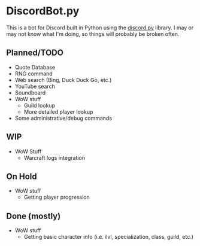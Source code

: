 # DiscordBot.py
This is a bot for Discord built in Python using the [discord.py](https://github.com/Rapptz/discord.py) library.
I may or may not know what I'm doing, so things will probably be broken often.

## Planned/TODO
* Quote Database
* RNG command
* Web search (Bing, Duck Duck Go, etc.)
* YouTube search
* Soundboard
* WoW stuff
    * Guild lookup
    * More detailed player lookup
* Some administrative/debug commands

## WIP
* WoW Stuff
    * Warcraft logs integration

## On Hold
* WoW stuff
    * Getting player progression

## Done (mostly)
* WoW stuff
    * Getting basic character info (i.e. ilvl, specialization, class, guild, etc.)
